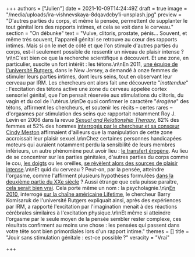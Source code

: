 +++
authors = ["Julien"]
date = 2021-10-09T14:24:49Z
draft = true
image = "/media/uploads/ira-vishnevskaya-8dqavdcby1i-unsplash.jpg"
preview = "D'autres parties du corps, et même la pensée, permettent de supplanter le tout génital lors des rapports intimes, et cela se voit dans le cerveau."
section = "On débunke"
text = "Vulve, clitoris, prostate, pénis… Souvent, et même très souvent, l'appareil génital se retrouve au cœur des rapports intimes. Mais si on le met de côté et que l'on stimule d'autres parties du corps, est-il seulement possible de ressentir un niveau de plaisir intense ?\n\nC'est bien ce que la recherche scientifique a découvert. Et une zone, en particulier, suscite un fort intérêt : les tétons.\n\nEn 2011, [une équipe de l'université Rutgers](https://www.jsm.jsexmed.org/article/S1743-6095(15)33294-X/fulltext), dans le New Jersey, a demandé à onze femmes de stimuler leurs parties intimes, dont leurs seins, tout en observant leur cerveau par IRM. Les chercheurs ont alors fait une découverte \"_inattendue_\" : l'excitation des tétons active une zone du cerveau appelée cortex sensoriel génital, que l'on pensait réservée aux stimulations du clitoris, du vagin et du col de l'utérus.\n\nDe quoi confirmer le caractère \"_érogène_\" des tétons, affirment les chercheurs, et soutenir les récits – certes rares – d'orgasmes par stimulation des seins que rapportait notamment Roy J. Levin en 2006 dans la revue [_Sexual and Relationship Therapy._](https://www.tandfonline.com/doi/abs/10.1080/14681990600674674) 82% des femmes et 52% des hommes [interrogés par le chercheur et sa consœur Cindy Meston](https://www.jsm.jsexmed.org/article/S1743-6095(15)31341-2/fulltext) affirmaient d'ailleurs que la manipulation de cette zone accroissait leur plaisir sexuel.\n\nChez certaines personnes handicapées moteurs qui auraient notamment perdu la sensibilité de leurs membres inférieurs, un autre phénomène peut avoir lieu : [le transfert érogène](https://www.doctissimo.fr/html/sexualite/mag_2000/mag1027/se_2792_orgasme_paraplegique.htm). Au lieu de se concentrer sur les parties génitales, d'autres parties du corps comme le cou, [les doigts](https://www.huffingtonpost.co.uk/2013/04/22/rafe-biggs-quadriplegic-orgasm-thumb-pictures_n_3130545.html) ou les oreilles, [se révèlent alors des sources de plaisir intense](https://www.cairn.info/revue-dialogue-2016-2-page-65.htm).\n\nEt quid du cerveau ? Peut-on, par la pensée, atteindre l'orgasme, comme l'affirment plusieurs hypothèses formulées [dans la deuxième partie du XXe siècle](https://www.europe1.fr/societe/sexo-peut-on-avoir-un-orgasme-par-la-pensee-3980390) ? Aussi étrange que cela puisse paraître, [cela serait bien vrai](https://pubmed.ncbi.nlm.nih.gov/1580785/). Cela porte même un nom : la psycholagnie.\n\n[En 2010](https://webcache.googleusercontent.com/search?q=cache:pywQTKEvK1QJ:https://www.dailymail.co.uk/femail/article-1304258/Yes-yes-yes-How-women-think-way-orgasm--help-man.html+&cd=2&hl=fr&ct=clnk&gl=fr&client=safari), interrogé [sur la chaîne américaine Lifetime](https://www.youtube.com/watch?v=yVIgiMJ1KBQ), le chercheur Barry Komisaruk de l'université Rutgers expliquait ainsi, après des expériences par IRM, a rapporté l'excitation par l'imagination menait à des réactions cérébrales similaires à l'excitation physique.\n\nEt même si atteindre l'orgasme par le seule moyen de la pensée sembler rester complexe, ces résultats confirment au moins une chose : les pensées qui passent dans votre tête sont bien primordiales lors d'un rapport intime."
themes = []
title = "Jouir sans stimulation génitale : est-ce possible ?"
veracity = "Vrai"

+++
